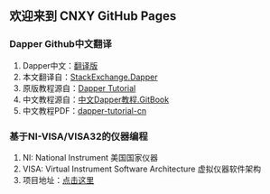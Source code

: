 ## 欢迎来到 CNXY GitHub Pages

### Dapper Github中文翻译
1. Dapper中文：[翻译版](https://github.com/cnxy/Dapper-zh-cn)
2. 本文翻译自：[StackExchange.Dapper](https://github.com/StackExchange/Dapper)
3. 原版教程源自：[Dapper Tutorial](http://dapper-tutorial.net/dapper)
4. 中文教程源自：[中文Dapper教程.GitBook](https://legacy.gitbook.com/book/esofar/dapper-tutorial-cn/details)
5. 中文教程PDF：[dapper-tutorial-cn](https://github.com/cnxy/Dapper-zh-cn/blob/master/dapper-tutorial-cn.pdf)
### 基于NI-VISA/VISA32的仪器编程
1. NI: National Instrument 美国国家仪器
2. VISA: Virtual Instrument Software Architecture 虚拟仪器软件架构
3. 项目地址：[点击这里](https://github.com/cnxy/VISAInstrument)

